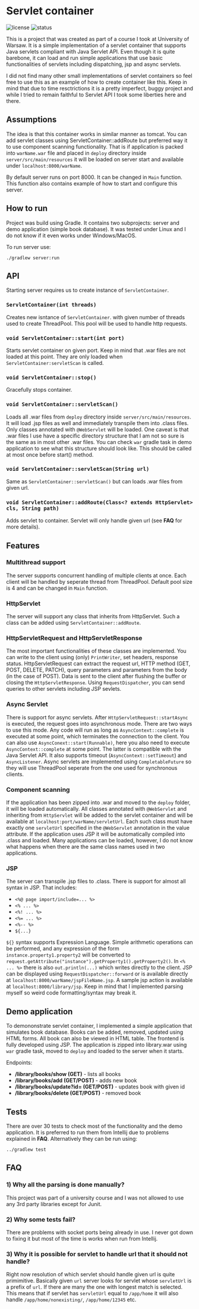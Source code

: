 # Servlet container

![license](https://img.shields.io/github/license/leszkolukasz/servlet-container?colorA=192330&colorB=c70039&style=for-the-badge)
![status](https://img.shields.io/badge/status-finished-green?colorA=192330&colorB=00e600&style=for-the-badge)

This is a project that was created as part of a course I took at University of Warsaw. It is a simple implementation of a servlet container that supports Java servlets compliant with Java Servlet API. Even though it is quite barebone, it can load and run simple applications that use basic functionalities of servlets including dispatching, jsp and async servlets.

I did not find many other small implementations of servlet containers so feel free to use this as an example of how to create container like this. Keep in mind that due to time resctrictions it is a pretty imperfect, buggy project and while I tried to remain faithful to Servlet API I took some liberties here and there.

## Assumptions

The idea is that this container works in similar manner as tomcat. You can add servlet classes using ServletContainer::addRoute but preferred way it to use component scanning functionality. That is if application is packed into `warName.war` file and placed in `deploy` directory inside `server/src/main/resources` it will be loaded on server start and available under `localhost:8000/warName`.

By default server runs on port 8000. It can be changed in `Main` function. This function also contains example of how to start and configure this server.

## How to run

Project was build using Gradle. It contains two subprojects: server and demo application (simple book database). It was tested under Linux and I do not know if it even works under Windows/MacOS.

To run server use:

```
./gradlew server:run
```

## API

Starting server requires us to create instance of `ServletContainer`.

### `ServletContainer(int threads)`
Creates new isntance of `ServletContainer`. with given number of threads used to create ThreadPool. This pool will be used to handle http requests.

### `void ServletContainer::start(int port)`

Starts servlet container on given port. Keep in mind that .war files are not loaded at this point. They are only loaded when `ServletContainer:servletScan` is called.

### `void ServletContainer::stop()`

Gracefully stops container.

### `void ServletContainer::servletScan()`

Loads all .war files from `deploy` directory inside `server/src/main/resources`. It will load .jsp files as well and immediately transpile them into .class files. Only classes annotated with `@WebServlet` will be loaded. One caveat is that .war files I use have a specific directory structure that I am not so sure is the same as in most other .war files. You can check `war` gradle task in demo application to see what this structure should look like. This should be called at most once before start() method.

### `void ServletContainer::servletScan(String url)`

Same as `ServletContainer::servletScan()` but can loads .war files from given url.

### `void ServletContainer::addRoute(Class<? extends HttpServlet> cls, String path)`

Adds servlet to container. Servlet will only handle given url (see **FAQ** for more details).

## Features

### Multithread support

The server supports concurrent handling of multiple clients at once. Each client will be handled by seperate thread from ThreadPool. Default pool size is 4 and can be changed in `Main` function.

### HttpServlet

The server will support any class that inherits from HttpServlet. Such a class can be added using `ServletContainer::addRoute`.

### HttpServletRequest and HttpServletResponse

The most important functionalities of these classes are implemented. You can write to the client using (only) `PrintWriter`, set headers, response status. HttpServletRequest can extract the request url, HTTP method (GET, POST, DELETE, PATCH), query parameters and parameters from the body (in the case of POST). Data is sent to the client after flushing the buffer or closing the `HttpServletResponse`. Using `RequestDispatcher`, you can send queries to other servlets including JSP sevlets.

### Async Servlet

There is support for async servlets. After `HttpServletRequest::startAsync` is executed, the request goes into asynchronous mode. There are two ways to use this mode. Any code will run as long as `AsyncContext::complete` is executed at some point, which terminates the connection to the client. You can also use `AsyncConext::start(Runnable)`, here you also need to execute `AsyncContext::complete` at some point. The latter is compatible with the Java Servlet API. It also supports timeout (`AsyncContext::setTimeout`) and `AsyncListener`. Async servlets are implemented using `CompletableFuture` so they will use ThreadPool seperate from the one used for synchronous clients.

### Component scanning

If the application has been zipped into .war and moved to the `deploy` folder, it will be loaded automatically. All classes annotated with `@WebServlet` and inheriting from `HttpServlet` will be added to the servlet container and will be available at `localhost:port/warName/servletUrl`. Each such class must have exactly one `servletUrl` specified in the `@WebServlet` annotation in the value attribute. If the application uses JSP it will be automatically compiled into .class and loaded. Many applications can be loaded, however, I do not know what happens when there are the same class names used in two applications.

### JSP

The server can transpile .jsp files to .class. There is support for almost all syntax in JSP. That includes:

- `<%@ page import/include=... %>`
- `<% ... %>`
- `<%! ... %>`
- `<%= ... %>`
- `<%-- %>`
- `${...}`

`${}` syntax supports Expression Language. Simple arithmetic operations can be performed, and any expression of the form `instance.property1.property2` will be converted to `request.getAttribute("instance").getProperty1().getProperty2()`. In `<% ... %>` there is also `out.println(...)` which writes directly to the client. JSP can be displayed using `RequestDispatcher::forward` or is available directly at `localhost:8000/warName/jspFileName.jsp`. A sample jsp action is available at `localhost:8000/library/jsp`. Keep in mind that I implemented parsing myself so weird code formatting/syntax may break it.

## Demo application

To demononstrate servlet container, I implemented a simple application that simulates book database. Books can be added, removed, updated using HTML forms. All book can also be viewed in HTML table. The frontend is fully developed using JSP. The application is zipped into library.war using `war` gradle task, moved to `deploy` and loaded to the server when it starts.

Endpoints:

- **/library/books/show (GET)** - lists all books
- **/library/books/add (GET/POST)** - adds new book
- **/library/books/update?id= (GET/POST)** - updates book with given id
- **/library/books/delete (GET/POST)** - removed book

## Tests

There are over 30 tests to check most of the functionality and the demo application. It is preferred to run them from Intellij due to problems explained in **FAQ**. Alternatively they can be run using:
```
../gradlew test
```

## FAQ

### 1) Why all the parsing is done manually?
   
This project was part of a university course and I was not allowed to use any 3rd party libraries except for Junit.

### 2) Why some tests fail?

There are problems with socket ports being already in use. I never got down to fixing it but most of the time is works when run from Intellij.

### 3) Why it is possible for servlet to handle url that it should not handle?

Right now resolution of which servlet should handle given url is quite primimitive. Basically given `url` server looks for servlet whose `servletUrl` is a prefix of `url`. If there are many the one with longest match is selected. This means that if servlet has `servletUrl` equal to `/app/home` it will also handle `/app/home/nonexisting/`, `/app/home/12345` etc.
